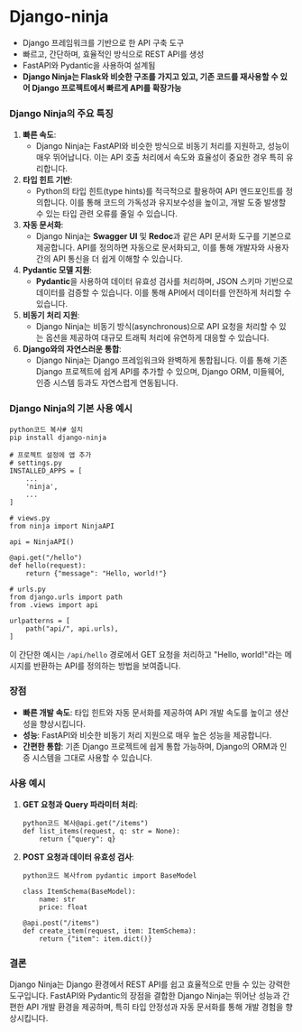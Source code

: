 # Django-ninja

- Django 프레임워크를 기반으로 한 API 구축 도구
- 빠르고, 간단하며, 효율적인 방식으로 REST API를 생성
- FastAPI와 Pydantic을 사용하여 설계됨
- **Django Ninja는 Flask와 비슷한 구조를 가지고 있고, 기존 코드를 재사용할 수 있어 Django 프로젝트에서 빠르게 API를 확장가능**



### **Django Ninja의 주요 특징**

1. **빠른 속도**:
   - Django Ninja는 FastAPI와 비슷한 방식으로 비동기 처리를 지원하고, 성능이 매우 뛰어납니다. 이는 API 호출 처리에서 속도와 효율성이 중요한 경우 특히 유리합니다.
2. **타입 힌트 기반**:
   - Python의 타입 힌트(type hints)를 적극적으로 활용하여 API 엔드포인트를 정의합니다. 이를 통해 코드의 가독성과 유지보수성을 높이고, 개발 도중 발생할 수 있는 타입 관련 오류를 줄일 수 있습니다.
3. **자동 문서화**:
   - Django Ninja는 **Swagger UI** 및 **Redoc**과 같은 API 문서화 도구를 기본으로 제공합니다. API를 정의하면 자동으로 문서화되고, 이를 통해 개발자와 사용자 간의 API 통신을 더 쉽게 이해할 수 있습니다.
4. **Pydantic 모델 지원**:
   - **Pydantic**을 사용하여 데이터 유효성 검사를 처리하며, JSON 스키마 기반으로 데이터를 검증할 수 있습니다. 이를 통해 API에서 데이터를 안전하게 처리할 수 있습니다.
5. **비동기 처리 지원**:
   - Django Ninja는 비동기 방식(asynchronous)으로 API 요청을 처리할 수 있는 옵션을 제공하여 대규모 트래픽 처리에 유연하게 대응할 수 있습니다.
6. **Django와의 자연스러운 통합**:
   - Django Ninja는 Django 프레임워크와 완벽하게 통합됩니다. 이를 통해 기존 Django 프로젝트에 쉽게 API를 추가할 수 있으며, Django ORM, 미들웨어, 인증 시스템 등과도 자연스럽게 연동됩니다.

### **Django Ninja의 기본 사용 예시**

```
python코드 복사# 설치
pip install django-ninja

# 프로젝트 설정에 앱 추가
# settings.py
INSTALLED_APPS = [
    ...
    'ninja',
    ...
]

# views.py
from ninja import NinjaAPI

api = NinjaAPI()

@api.get("/hello")
def hello(request):
    return {"message": "Hello, world!"}

# urls.py
from django.urls import path
from .views import api

urlpatterns = [
    path("api/", api.urls),
]
```

이 간단한 예시는 `/api/hello` 경로에서 GET 요청을 처리하고 "Hello, world!"라는 메시지를 반환하는 API를 정의하는 방법을 보여줍니다.

### **장점**

- **빠른 개발 속도**: 타입 힌트와 자동 문서화를 제공하여 API 개발 속도를 높이고 생산성을 향상시킵니다.
- **성능**: FastAPI와 비슷한 비동기 처리 지원으로 매우 높은 성능을 제공합니다.
- **간편한 통합**: 기존 Django 프로젝트에 쉽게 통합 가능하며, Django의 ORM과 인증 시스템을 그대로 사용할 수 있습니다.

### **사용 예시**

1. **GET 요청과 Query 파라미터 처리**:

   ```
   python코드 복사@api.get("/items")
   def list_items(request, q: str = None):
       return {"query": q}
   ```

2. **POST 요청과 데이터 유효성 검사**:

   ```
   python코드 복사from pydantic import BaseModel
   
   class ItemSchema(BaseModel):
       name: str
       price: float
   
   @api.post("/items")
   def create_item(request, item: ItemSchema):
       return {"item": item.dict()}
   ```

### **결론**

Django Ninja는 Django 환경에서 REST API를 쉽고 효율적으로 만들 수 있는 강력한 도구입니다. FastAPI와 Pydantic의 장점을 결합한 Django Ninja는 뛰어난 성능과 간편한 API 개발 환경을 제공하며, 특히 타입 안정성과 자동 문서화를 통해 개발 경험을 향상시킵니다.











